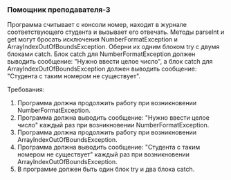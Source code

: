 
### Помощник преподавателя-3

Программа считывает с консоли номер, находит в журнале соответствующего студента и вызывает его отвечать.
Методы parseInt и get могут бросать исключения NumberFormatException и ArrayIndexOutOfBoundsException.
Оберни их одним блоком try с двумя блоками catch.
Блок catch для NumberFormatException должен выводить сообщение: &quot;Нужно ввести целое число&quot;,
а блок catch для ArrayIndexOutOfBoundsException должен выводить сообщение: &quot;Студента с таким номером не существует&quot;.


Требования:
1.	Программа должна продолжить работу при возникновении NumberFormatException.
2.	Программа должна выводить сообщение: &quot;Нужно ввести целое число&quot; каждый раз при возникновении NumberFormatException.
3.	Программа должна продолжить работу при возникновении ArrayIndexOutOfBoundsException.
4.	Программа должна выводить сообщение: &quot;Студента с таким номером не существует&quot; каждый раз при возникновении ArrayIndexOutOfBoundsException.
5.	В программе должен быть один блок try и два блока catch.


